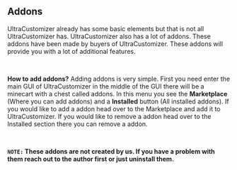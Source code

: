## Addons

UltraCustomizer already has some basic elements but that is not all UltraCustomizer has. UltraCustomizer also has a lot of addons. These addons have been made by buyers of UltraCustomizer.
These addons will provide you with a lot of additional features.

<br>

**How to add addons?**
Adding addons is very simple. 
First you need enter the main GUI of UltraCustomizer in the middle of the GUI there will be a minecart with a chest called addons. In this menu you see the **Marketplace** (Where you can add addons) and a **Installed** button (All installed addons). If you would like to add a addon head over to the Marketplace and add it to UltraCustomizer.
If you would like to remove a addon head over to the Installed section there you can remove a addon.

<br>

**``NOTE:`` These addons are not created by us. If you have a problem with them reach out to the author first or just uninstall them.**
